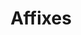 ---
word: "true"

title: "Affixes"

categories: ['']

tags: ['Affixes']

arwords: 'اللواصق'

arexps: []

enwords: ['Affixes']

enexps: []

arlexicons: 'ل'

enlexicons: 'A'

authors: ['Ruqayya Roshdy']

translators: ['']

citations: 'مقدمة في حوسبة اللغة العربية'

sources: 'مركز الملك عبدالله بن عبدالعزيز الدولي لخدمة اللغة العربية'

slug: ""
---